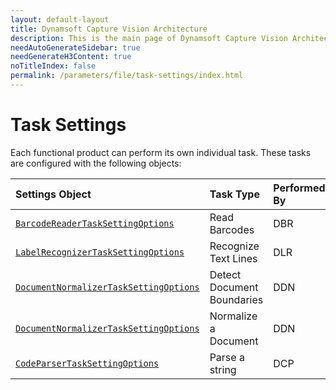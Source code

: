 ```yaml
---
layout: default-layout
title: Dynamsoft Capture Vision Architecture
description: This is the main page of Dynamsoft Capture Vision Architecture. 
needAutoGenerateSidebar: true
needGenerateH3Content: true
noTitleIndex: false
permalink: /parameters/file/task-settings/index.html
---
```


# Task Settings

Each functional product can perform its own individual task. These tasks are configured with the following objects:

| Settings Object                                                                | Task Type                  | Performed By | Category            | Result Type             |
| :----------------------------------------------------------------------------- | :------------------------- | :----------- | :------------------ | :---------------------- |
| [`BarcodeReaderTaskSettingOptions`](barcode-reader-task-settings.md)           | Read Barcodes              | DBR          | Image-Processing    | Decoded Barcodes        |
| [`LabelRecognizerTaskSettingOptions`](label-recognizer-task-settings.md)       | Recognize Text Lines       | DLR          | Image-Processing    | Recognized TextLines    |
| [`DocumentNormalizerTaskSettingOptions`](document-normalizer-task-settings.md) | Detect Document Boundaries | DDN          | Image-Processing    | Document Boundary Quads |
| [`DocumentNormalizerTaskSettingOptions`](document-normalizer-task-settings.md) | Normalize a Document       | DDN          | Image-Processing    | Normalized Image        |
| [`CodeParserTaskSettingOptions`](code-parser-task-settings.md)                 | Parse a string             | DCP          | Semantic-Processing | Parsed Items            |
